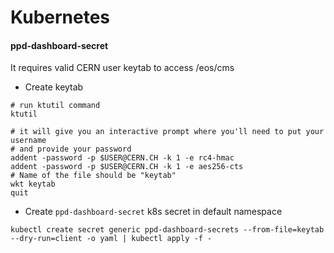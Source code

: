 # Kubernetes

#### ppd-dashboard-secret

It requires valid CERN user keytab to access /eos/cms

- Create keytab

```shell
# run ktutil command
ktutil

# it will give you an interactive prompt where you'll need to put your username
# and provide your password
addent -password -p $USER@CERN.CH -k 1 -e rc4-hmac
addent -password -p $USER@CERN.CH -k 1 -e aes256-cts
# Name of the file should be "keytab"
wkt keytab
quit
```

- Create `ppd-dashboard-secret` k8s secret in default namespace

```kubectl create secret generic ppd-dashboard-secrets --from-file=keytab --dry-run=client -o yaml | kubectl apply -f -```

